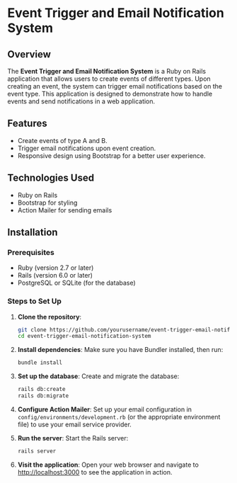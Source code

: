 
# Event Trigger and Email Notification System

## Overview

The **Event Trigger and Email Notification System** is a Ruby on Rails application that allows users to create events of different types. Upon creating an event, the system can trigger email notifications based on the event type. This application is designed to demonstrate how to handle events and send notifications in a web application.

## Features

- Create events of type A and B.
- Trigger email notifications upon event creation.
- Responsive design using Bootstrap for a better user experience.

## Technologies Used

- Ruby on Rails
- Bootstrap for styling
- Action Mailer for sending emails

## Installation

### Prerequisites

- Ruby (version 2.7 or later)
- Rails (version 6.0 or later)
- PostgreSQL or SQLite (for the database)

### Steps to Set Up

1. **Clone the repository**:
   ```bash
   git clone https://github.com/yourusername/event-trigger-email-notification-system.git
   cd event-trigger-email-notification-system
   ```

2. **Install dependencies**:
   Make sure you have Bundler installed, then run:
   ```bash
   bundle install
   ```

3. **Set up the database**:
   Create and migrate the database:
   ```bash
   rails db:create
   rails db:migrate
   ```

4. **Configure Action Mailer**:
   Set up your email configuration in `config/environments/development.rb` (or the appropriate environment file) to use your email service provider.

5. **Run the server**:
   Start the Rails server:
   ```bash
   rails server
   ```

6. **Visit the application**:
   Open your web browser and navigate to [http://localhost:3000](http://localhost:3000) to see the application in action.
